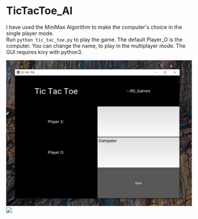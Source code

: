 # TicTacToe_AI

I have used the MiniMax Algorithm to make the computer's choice in the single player mode. <br />
Run `python tic_tac_toe.py` to play the game. The default Player_O is the computer. You can change the name, to play in the multiplayer mode. The GUI requires kivy with python3.

<img src="https://github.com/subhammldlgh/Repo-1/blob/master/TicTacToe_AI-master/img/img1.png"/>
<img src="https://raw.githubusercontent.com/rajathshetty20/tic_tac_toe/master/img/img2.png" width="600"/>

